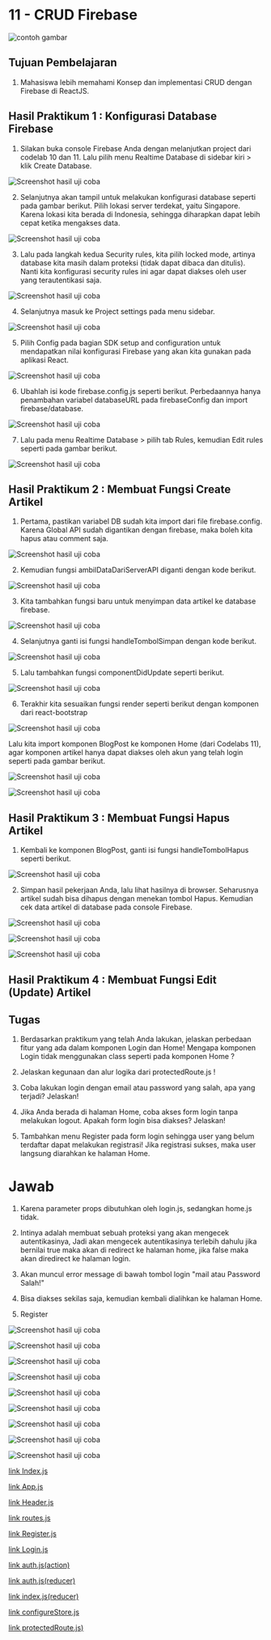 # 11 - CRUD Firebase

![contoh gambar](../../docs/logo/polinema.png)

## Tujuan Pembelajaran

1. Mahasiswa lebih memahami Konsep dan implementasi CRUD dengan Firebase di ReactJS.


## Hasil Praktikum 1 : Konfigurasi Database Firebase

1. Silakan buka console Firebase Anda dengan melanjutkan project dari codelab 10 dan 11. Lalu pilih menu Realtime Database di sidebar kiri > klik Create Database.

![Screenshot hasil uji coba](img/Praktikum1/1.jpg)

2. Selanjutnya akan tampil untuk melakukan konfigurasi database seperti pada gambar berikut. Pilih lokasi server terdekat, yaitu Singapore. Karena lokasi kita berada di Indonesia, sehingga diharapkan dapat lebih cepat ketika mengakses data.

![Screenshot hasil uji coba](img/Praktikum1/2.jpg)

3. Lalu pada langkah kedua Security rules, kita pilih locked mode, artinya database kita masih dalam proteksi (tidak dapat dibaca dan ditulis). Nanti kita konfigurasi security rules ini agar dapat diakses oleh user yang terautentikasi saja.

![Screenshot hasil uji coba](img/Praktikum1/3.jpg)

4. Selanjutnya masuk ke Project settings pada menu sidebar.

![Screenshot hasil uji coba](img/Praktikum1/4.jpg)

5. Pilih Config pada bagian SDK setup and configuration untuk mendapatkan nilai konfigurasi Firebase yang akan kita gunakan pada aplikasi React.

![Screenshot hasil uji coba](img/Praktikum1/5.jpg)

6. Ubahlah isi kode firebase.config.js seperti berikut. Perbedaannya hanya penambahan variabel databaseURL pada firebaseConfig dan import firebase/database.

![Screenshot hasil uji coba](img/Praktikum1/6.jpg)

7. Lalu pada menu Realtime Database > pilih tab Rules, kemudian Edit rules seperti pada gambar berikut.

![Screenshot hasil uji coba](img/Praktikum1/7.jpg)



## Hasil Praktikum 2 : Membuat Fungsi Create Artikel

1. Pertama, pastikan variabel DB sudah kita import dari file firebase.config. Karena Global API sudah digantikan dengan firebase, maka boleh kita hapus atau comment saja.

![Screenshot hasil uji coba](img/Praktikum2/1.jpg)

2. Kemudian fungsi ambilDataDariServerAPI diganti dengan kode berikut.

![Screenshot hasil uji coba](img/Praktikum2/2.jpg)

3. Kita tambahkan fungsi baru untuk menyimpan data artikel ke database firebase.

![Screenshot hasil uji coba](img/Praktikum2/3.jpg)

4. Selanjutnya ganti isi fungsi handleTombolSimpan dengan kode berikut.

![Screenshot hasil uji coba](img/Praktikum2/4.jpg)

5. Lalu tambahkan fungsi componentDidUpdate seperti berikut.

![Screenshot hasil uji coba](img/Praktikum2/5.jpg)

6. Terakhir kita sesuaikan fungsi render seperti berikut dengan komponen dari react-bootstrap

![Screenshot hasil uji coba](img/Praktikum2/6.jpg)

Lalu kita import komponen BlogPost ke komponen Home (dari Codelabs 11), agar komponen artikel hanya dapat diakses oleh akun yang telah login seperti pada gambar berikut.

![Screenshot hasil uji coba](img/Praktikum2/7.jpg)

![Screenshot hasil uji coba](img/Praktikum2/8.jpg)

## Hasil Praktikum 3 : Membuat Fungsi Hapus Artikel

1. Kembali ke komponen BlogPost, ganti isi fungsi handleTombolHapus seperti berikut.

![Screenshot hasil uji coba](img/Praktikum3/1.jpg)

2. Simpan hasil pekerjaan Anda, lalu lihat hasilnya di browser. Seharusnya artikel sudah bisa dihapus dengan menekan tombol Hapus. Kemudian cek data artikel di database pada console Firebase.

![Screenshot hasil uji coba](img/Praktikum3/2.jpg)

![Screenshot hasil uji coba](img/Praktikum3/3.jpg)

![Screenshot hasil uji coba](img/Praktikum3/4.jpg)

## Hasil Praktikum 4 : Membuat Fungsi Edit (Update) Artikel


## Tugas

1. Berdasarkan praktikum yang telah Anda lakukan, jelaskan perbedaan fitur yang ada dalam komponen Login dan Home! Mengapa komponen Login tidak menggunakan class seperti pada komponen Home ?

2. Jelaskan kegunaan dan alur logika dari protectedRoute.js !

3. Coba lakukan login dengan email atau password yang salah, apa yang terjadi? Jelaskan!

4. Jika Anda berada di halaman Home, coba akses form login tanpa melakukan logout. Apakah form login bisa diakses? Jelaskan!

5. Tambahkan menu Register pada form login sehingga user yang belum terdaftar dapat melakukan registrasi! Jika registrasi sukses, maka user langsung diarahkan ke halaman Home.

# Jawab

1. Karena parameter props dibutuhkan oleh login.js, sedangkan home.js tidak.

2. Intinya adalah membuat sebuah proteksi yang akan mengecek autentikasinya, Jadi akan mengecek autentikasinya terlebih dahulu jika bernilai true maka akan di redirect ke halaman home, jika false maka akan diredirect ke halaman login.

3. Akan muncul error message di bawah tombol login "mail atau Password Salah!"

4. Bisa diakses sekilas saja, kemudian kembali dialihkan ke halaman Home.

5. Register

![Screenshot hasil uji coba](img/Tugas/1.jpg)

![Screenshot hasil uji coba](img/Tugas/2.jpg)

![Screenshot hasil uji coba](img/Tugas/3.jpg)

![Screenshot hasil uji coba](img/Tugas/4.jpg)

![Screenshot hasil uji coba](img/Tugas/5.jpg)

![Screenshot hasil uji coba](img/Tugas/6.jpg)

![Screenshot hasil uji coba](img/Tugas/7.jpg)

![Screenshot hasil uji coba](img/Tugas/8.jpg)

![Screenshot hasil uji coba](img/Tugas/9.jpg)


[link Index.js](../../src/11_Redux_Thunk/src/index.js)

[link App.js](../../src/11_Redux_Thunk/src/app.js)

[link Header.js](../../src/11_Redux_Thunk/src/components/Header.js)

[link routes.js](../../src/11_Redux_Thunk/src/components/routes.js)

[link Register.js](../../src/11_Redux_Thunk/src/components/Register.js)

[link Login.js](../../src/11_Redux_Thunk/src/components/Login.js)

[link auth.js(action)](../../src/11_Redux_Thunk/src/redux/action/auth.js)

[link auth.js(reducer)](../../src/11_Redux_Thunk/src/redux/reducer/auth.js)

[link index.js(reducer)](../../src/11_Redux_Thunk/src/redux/reducer/index.js)

[link configureStore.js](../../src/11_Redux_Thunk/src/redux/configureStore.js)

[link protectedRoute.js)](../../src/11_Redux_Thunk/src/redux/routes/protectedRoute.js)


